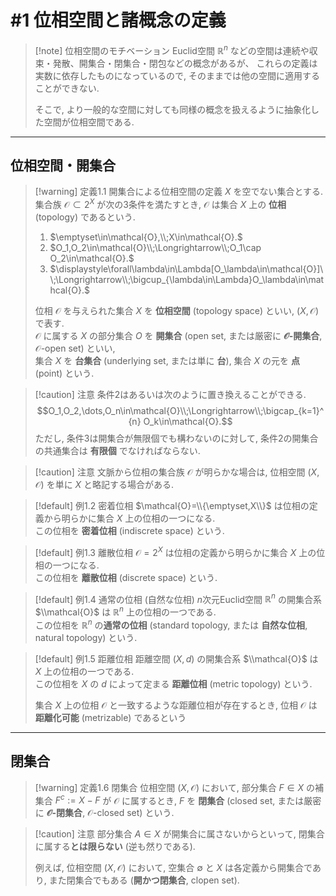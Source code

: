 # #1 位相空間と諸概念の定義

> [!note] 位相空間のモチベーション
> Euclid空間 $\mathbb{R}^n$ などの空間は連続や収束・発散、開集合・閉集合・閉包などの概念があるが、
> これらの定義は実数に依存したものになっているので, そのままでは他の空間に適用することができない.  
> 
> そこで, より一般的な空間に対しても同様の概念を扱えるように抽象化した空間が位相空間である.

---

## 位相空間・開集合

> [!warning] 定義1.1 開集合による位相空間の定義
> $X$ を空でない集合とする.
> 集合族 $\mathcal{O}\subset 2^X$ が次の3条件を満たすとき, $\mathcal{O}$ は集合 $X$ 上の **位相** (topology) であるという.
>
> 1. $\emptyset\in\mathcal{O},\\;X\in\mathcal{O}.$
> 1. $O_1,O_2\in\mathcal{O}\\;\Longrightarrow\\;O_1\cap O_2\in\mathcal{O}.$
> 1. $\displaystyle\forall\lambda\in\Lambda[O_\lambda\in\mathcal{O}]\\;\Longrightarrow\\;\bigcup_{\lambda\in\Lambda}O_\lambda\in\mathcal{O}.$
>
> 位相 $\mathcal{O}$ を与えられた集合 $X$  を **位相空間** (topology space) といい, $(X, \mathcal{O})$ で表す.  
> $\mathcal{O}$ に属する $X$ の部分集合 $O$ を **開集合** (open set, または厳密に **$\mathcal{O}$-開集合**, $\mathcal{O}$-open set) といい,  
> 集合 $X$ を **台集合** (underlying set, または単に **台**), 集合 $X$ の元を **点** (point) という.

> [!caution] 注意
> 条件2はあるいは次のように置き換えることができる.
> $$O_1,O_2,\dots,O_n\in\mathcal{O}\\;\Longrightarrow\\;\bigcap_{k=1}^{n} O_k\in\mathcal{O}.$$
> ただし, 条件3は開集合が無限個でも構わないのに対して, 条件2の開集合の共通集合は **有限個** でなければならない.

> [!caution] 注意
> 文脈から位相の集合族 $\mathcal{O}$ が明らかな場合は, 位相空間 $(X,\mathcal{O})$ を単に $X$ と略記する場合がある.


> [!default] 例1.2 密着位相
> $\mathcal{O}=\\{\emptyset,X\\}$ は位相の定義から明らかに集合 $X$ 上の位相の一つになる.  
> この位相を **密着位相** (indiscrete space) という.

> [!default] 例1.3 離散位相
> $\mathcal{O}=2^X$ は位相の定義から明らかに集合 $X$ 上の位相の一つになる.  
> この位相を **離散位相** (discrete space) という.

> [!default] 例1.4 通常の位相 (自然な位相)
> $n$次元Euclid空間 $\mathbb{R}^n$ の開集合系 $\\mathcal{O}$ は $\mathbb{R}^n$ 上の位相の一つである.  
> この位相を $\mathbb{R}^n$ の**通常の位相** (standard topology, または **自然な位相**, natural topology) という.

> [!default] 例1.5 距離位相
> 距離空間 $(X, d)$ の開集合系 $\\mathcal{O}$ は $X$ 上の位相の一つである.  
> この位相を $X$ の $d$ によって定まる **距離位相** (metric topology) という.
>
> 集合 $X$ 上の位相 $\mathcal{O}$ と一致するような距離位相が存在するとき, 位相 $\mathcal{O}$ は **距離化可能** (metrizable) であるという

---

## 閉集合

> [!warning] 定義1.6 閉集合
> 位相空間 $(X, \mathcal{O})$ において, 部分集合 $F\in X$ の補集合 $F^c:=X-F$ が $\mathcal{O}$ に属するとき, 
> $F$ を **閉集合** (closed set, または厳密に **$\mathcal{O}$-閉集合**, $\mathcal{O}$-closed set) という.

> [!caution] 注意
> 部分集合 $A\in X$ が開集合に属さないからといって, 閉集合に属する**とは限らない** (逆も然りである).
> 
> 例えば, 位相空間 $(X, \mathcal{O})$ において, 空集合 $\emptyset$ と $X$ は各定義から開集合であり, また閉集合でもある (**開かつ閉集合**, clopen set).
